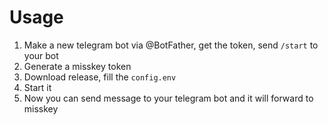 # Usage

1. Make a new telegram bot via @BotFather, get the token, send `/start` to your bot
2. Generate a misskey token
3. Download release, fill the `config.env`
4. Start it
5. Now you can send message to your telegram bot and it will forward to misskey